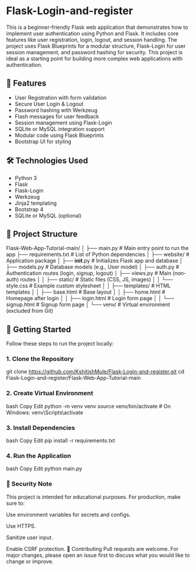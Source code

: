 # Flask-Login-and-register

This is a beginner-friendly Flask web application that demonstrates how to implement user authentication using Python and Flask. It includes core features like user registration, login, logout, and session handling. The project uses Flask Blueprints for a modular structure, Flask-Login for user session management, and password hashing for security. This project is ideal as a starting point for building more complex web applications with authentication.

## 🔧 Features

- User Registration with form validation
- Secure User Login & Logout
- Password hashing with Werkzeug
- Flash messages for user feedback
- Session management using Flask-Login
- SQLite or MySQL integration support
- Modular code using Flask Blueprints
- Bootstrap UI for styling

## 🛠️ Technologies Used

- Python 3
- Flask
- Flask-Login
- Werkzeug
- Jinja2 templating
- Bootstrap 4
- SQLite or MySQL (optional)

## 📁 Project Structure

Flask-Web-App-Tutorial-main/
│
├── main.py                       # Main entry point to run the app
├── requirements.txt              # List of Python dependencies
│
├── website/                      # Application package
│   ├── __init__.py               # Initializes Flask app and database
│   ├── models.py                 # Database models (e.g., User model)
│   ├── auth.py                   # Authentication routes (login, signup, logout)
│   ├── views.py                  # Main (non-auth) routes
│
│   ├── static/                   # Static files (CSS, JS, images)
│   │   └── style.css             # Example custom stylesheet
│
│   ├── templates/                # HTML templates
│   │   ├── base.html             # Base layout
│   │   ├── home.html             # Homepage after login
│   │   ├── login.html            # Login form page
│   │   └── signup.html           # Signup form page
│
└── venv/                         # Virtual environment (excluded from Git)



## 🚀 Getting Started

Follow these steps to run the project locally:

### 1. Clone the Repository

git clone https://github.com/KshitishMule/Flask-Login-and-register.git
cd Flask-Login-and-register/Flask-Web-App-Tutorial-main


### 2. Create Virtual Environment
bash
Copy
Edit
python -m venv venv
source venv/bin/activate      # On Windows: venv\Scripts\activate

### 3. Install Dependencies
bash
Copy
Edit
pip install -r requirements.txt

### 4. Run the Application
bash
Copy
Edit
python main.py

### 🔐 Security Note
This project is intended for educational purposes. For production, make sure to:

Use environment variables for secrets and configs.

Use HTTPS.

Sanitize user input.

Enable CSRF protection.
🙌 Contributing
Pull requests are welcome. For major changes, please open an issue first to discuss what you would like to change or improve.


